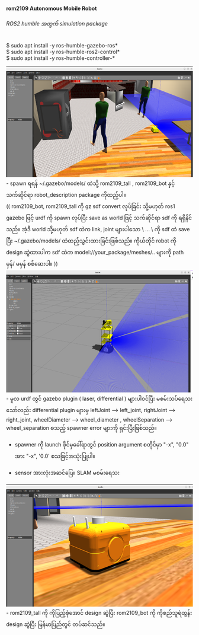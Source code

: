 #### rom2109 Autonomous Mobile Robot

###### ROS2 humble အတွက် simulation package

$ sudo apt install -y ros-humble-gazebo-ros* <br>
$ sudo apt install -y ros-humble-ros2-control* <br>
$ sudo apt install -y ros-humble-controller-* <br>

<img src="images/bot.png" width="613" height="299" />
- spawn ရရန် ~/.gazebo/models/ ထဲသို့ rom2109_tall , rom2109_bot နှင့် သက်ဆိုင်ရာ robot_description package ကိုထည့်ပါ။ <br>
(( rom2109_bot, rom2109_tall ကို gz sdf convert လုပ်ခြင်း သို့မဟုတ် ros1 gazebo ဖြင့် urdf ကို spawn လုပ်ပြီး save as world ဖြင့် သက်ဆိုင်ရာ sdf ကို ရရှိနိင်သည်။ အဲ့ဒီ world သို့မဟုတ် sdf ထဲက link, joint များပါသော \<model> ... \</model> ကို sdf  ထဲ save ပြီး ~/.gazebo/models/ ထဲထည့်သွင်းထားခြင်းဖြစ်သည်။ ကိုယ်တိုင် robot ကို design ဆွဲထားပါက sdf ထဲက <uri>model://your_package/meshes/.. များကို path မှန်/ မမှန် စစ်ဆေးပါ။ )) <br>

<img src="images/dog_and_tall.png" width="619" height="330" />
- မူလ urdf တွင် gazebo plugin ( laser, differential ) များပါဝင်ပြီး မစမ်းသပ်ရေသးသော်လည်း differential plugin များမှ leftJoint --> left_joint, rightJoint --> right_joint, wheelDiameter --> wheel_diameter , wheelSeparation --> wheel_separation စသည့် spawner error များကို ရှင်းပြီးဖြစ်သည်။ 

- spawner ကို launch ဖိုင်မှခေါ်ရာတွင် position argument စတိုင်မှာ "-x", "0.0" အား "-x", '0.0' စသဖြင့်အသုံးပြုပါ။

- sensor အားလုံးအဆင်ပြေ။ SLAM မစမ်းရေသး

<img src="images/orange_bot.png" width="619" height="330" />
- rom2109_tall ကို ကိုပြည့်စုံအောင် design ဆွဲပြီး rom2109_bot ကို ကိုစည်သူရဲထွန်း design ဆွဲပြီး မြန်မာပြည်တွင် တပ်ဆင်သည်။
